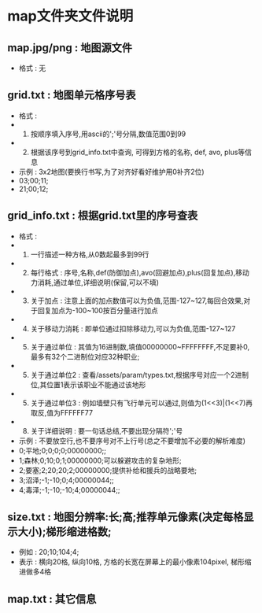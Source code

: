﻿# map文件夹文件说明

## map.jpg/png : 地图源文件

* 格式 : 无

## grid.txt : 地图单元格序号表

* 格式 : 
* 1. 按顺序填入序号,用ascii的';'号分隔,数值范围0到99
* 2. 根据该序号到grid_info.txt中查询, 可得到方格的名称, def, avo, plus等信息
* 示例 : 3x2地图(要换行书写,为了对齐好看好维护用0补齐2位)
* 03;00;11;
* 21;00;12;

## grid_info.txt : 根据grid.txt里的序号查表

* 格式 : 
* 1. 一行描述一种方格,从0数起最多到99行
* 2. 每行格式 : 序号,名称,def(防御加点),avo(回避加点),plus(回复加点),移动力消耗,通过单位,详细说明(保留,可以不填)
* 3. 关于加点 : 注意上面的加点数值可以为负值,范围-127~127,每回合效果,对于回复加点为-100~100按百分量进行加点
* 4. 关于移动力消耗 : 即单位通过扣除移动力,可以为负值,范围-127~127
* 5. 关于通过单位 : 其值为16进制数,填值00000000~FFFFFFFF,不足要补0,最多有32个二进制位对应32种职业;
* 5. 关于通过单位2 : 查看/assets/param/types.txt,根据序号对应一个2进制位,其位置1表示该职业不能通过该地形
* 5. 关于通过单位3 : 例如墙壁只有飞行单元可以通过,则值为(1<<3)|(1<<7)再取反,值为FFFFFF77
* 8. 关于详细说明 : 要一句话总结,不要出现分隔符';'号
* 示例 : 不要放空行,也不要序号对不上行号(总之不要增加不必要的解析难度)
* 0;平地;0;0;0;0;00000000;;
* 1;森林;0;10;0;1;00000000;可以躲避攻击的复杂地形;
* 2;要塞;2;20;20;2;00000000;提供补给和援兵的战略要地;
* 3;沼泽;-1;-10;0;4;00000044;;
* 4;毒泽;-1;-10;-10;4;00000044;;

## size.txt : 地图分辨率:长;高;推荐单元像素(决定每格显示大小);梯形缩进格数;

* 例如 : 20;10;104;4;
* 表示 : 横向20格, 纵向10格, 方格的长宽在屏幕上的最小像素104pixel, 梯形缩进做多4格

## map.txt : 其它信息
